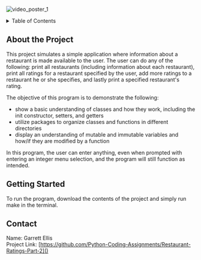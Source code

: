 ![video_poster_1](https://github.com/Python-Coding-Assignments/Restaurant-Ratings-Part-1/assets/154717520/f187d60f-69a1-456e-a825-24bcd4ab554b)

<details>
<summary>Table of Contents</summary>
<ol>
  <li>
    <a href='#about-the-project'>About the Project</a>
  </li>
  <li>
    <a href='#getting-started'>Getting Started</a>
  </li>
  <li>
    <a href='#Contact'>Contact</a>
  </li>  
</ol>
</details>

## About the Project
This project simulates a simple application where information about a restaurant is made available to the user.  The user can do any of the following: print all restaurants (including information about each restaurant), print all ratings for a restaurant specified by the user, add more ratings to a restaurant he or she specifies, and lastly print a specified restaurant's rating.

The objective of this program is to demonstrate the following: 
* show a basic understanding of classes and how they work, including the init constructor, setters, and getters
* utilize packages to organize classes and functions in different directories
* display an understanding of mutable and immutable variables and how/if they are modified by a function

In this program, the user can enter anything, even when prompted with entering an integer menu selection, and the program will still function as intended. 

## Getting Started
To run the program, download the contents of the project and simply run make in the terminal.

## Contact
Name: Garrett Ellis\
Project Link: [https://github.com/Python-Coding-Assignments/Restaurant-Ratings-Part-2]()